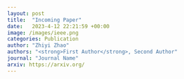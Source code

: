 ```yaml
---
layout: post
title:  "Incoming Paper"
date:   2023-4-12 22:21:59 +00:00
image: /images/ieee.png
categories: Publication
author: "Zhiyi Zhao"
authors: "<strong>First Author</strong>, Second Author"
journal: "Journal Name"
arxiv: https://arxiv.org/
---
```

